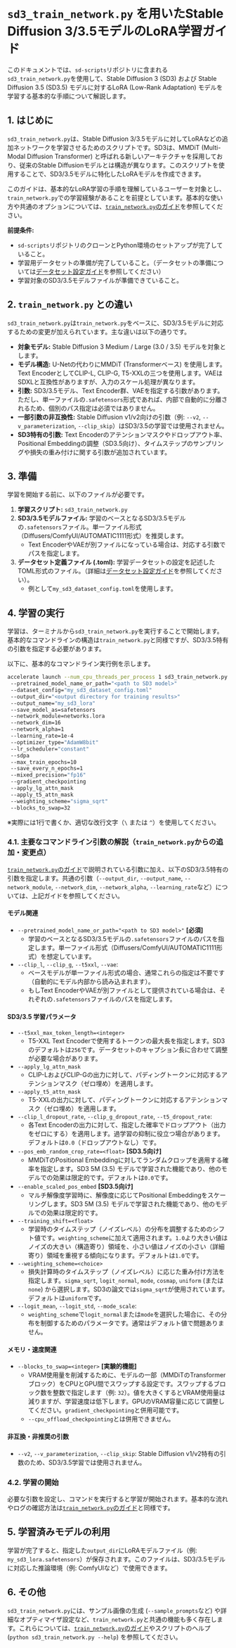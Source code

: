 # `sd3_train_network.py` を用いたStable Diffusion 3/3.5モデルのLoRA学習ガイド

このドキュメントでは、`sd-scripts`リポジトリに含まれる`sd3_train_network.py`を使用して、Stable Diffusion 3 (SD3) および Stable Diffusion 3.5 (SD3.5) モデルに対するLoRA (Low-Rank Adaptation) モデルを学習する基本的な手順について解説します。

## 1. はじめに

`sd3_train_network.py`は、Stable Diffusion 3/3.5モデルに対してLoRAなどの追加ネットワークを学習させるためのスクリプトです。SD3は、MMDiT (Multi-Modal Diffusion Transformer) と呼ばれる新しいアーキテクチャを採用しており、従来のStable Diffusionモデルとは構造が異なります。このスクリプトを使用することで、SD3/3.5モデルに特化したLoRAモデルを作成できます。

このガイドは、基本的なLoRA学習の手順を理解しているユーザーを対象とし、`train_network.py`での学習経験があることを前提としています。基本的な使い方や共通のオプションについては、[`train_network.py`のガイド](train_network.md)を参照してください。

**前提条件:**

*   `sd-scripts`リポジトリのクローンとPython環境のセットアップが完了していること。
*   学習用データセットの準備が完了していること。（データセットの準備については[データセット設定ガイド](link/to/dataset/config/doc)を参照してください）
*   学習対象のSD3/3.5モデルファイルが準備できていること。

## 2. `train_network.py` との違い

`sd3_train_network.py`は`train_network.py`をベースに、SD3/3.5モデルに対応するための変更が加えられています。主な違いは以下の通りです。

*   **対象モデル:** Stable Diffusion 3 Medium / Large (3.0 / 3.5) モデルを対象とします。
*   **モデル構造:** U-Netの代わりにMMDiT (Transformerベース) を使用します。Text EncoderとしてCLIP-L, CLIP-G, T5-XXLの三つを使用します。VAEはSDXLと互換性がありますが、入力のスケール処理が異なります。
*   **引数:** SD3/3.5モデル、Text Encoder群、VAEを指定する引数があります。ただし、単一ファイルの`.safetensors`形式であれば、内部で自動的に分離されるため、個別のパス指定は必須ではありません。
*   **一部引数の非互換性:** Stable Diffusion v1/v2向けの引数（例: `--v2`, `--v_parameterization`, `--clip_skip`）はSD3/3.5の学習では使用されません。
*   **SD3特有の引数:** Text Encoderのアテンションマスクやドロップアウト率、Positional Embeddingの調整（SD3.5向け）、タイムステップのサンプリングや損失の重み付けに関する引数が追加されています。

## 3. 準備

学習を開始する前に、以下のファイルが必要です。

1.  **学習スクリプト:** `sd3_train_network.py`
2.  **SD3/3.5モデルファイル:** 学習のベースとなるSD3/3.5モデルの`.safetensors`ファイル。単一ファイル形式（Diffusers/ComfyUI/AUTOMATIC1111形式）を推奨します。
    *   Text EncoderやVAEが別ファイルになっている場合は、対応する引数でパスを指定します。
3.  **データセット定義ファイル (.toml):** 学習データセットの設定を記述したTOML形式のファイル。（詳細は[データセット設定ガイド](link/to/dataset/config/doc)を参照してください）。
    *   例として`my_sd3_dataset_config.toml`を使用します。

## 4. 学習の実行

学習は、ターミナルから`sd3_train_network.py`を実行することで開始します。基本的なコマンドラインの構造は`train_network.py`と同様ですが、SD3/3.5特有の引数を指定する必要があります。

以下に、基本的なコマンドライン実行例を示します。

```bash
accelerate launch --num_cpu_threads_per_process 1 sd3_train_network.py 
 --pretrained_model_name_or_path="<path to SD3 model>" 
 --dataset_config="my_sd3_dataset_config.toml" 
 --output_dir="<output directory for training results>" 
 --output_name="my_sd3_lora" 
 --save_model_as=safetensors 
 --network_module=networks.lora 
 --network_dim=16 
 --network_alpha=1 
 --learning_rate=1e-4 
 --optimizer_type="AdamW8bit" 
 --lr_scheduler="constant" 
 --sdpa  
 --max_train_epochs=10 
 --save_every_n_epochs=1 
 --mixed_precision="fp16" 
 --gradient_checkpointing 
 --apply_lg_attn_mask 
 --apply_t5_attn_mask 
 --weighting_scheme="sigma_sqrt" 
 --blocks_to_swap=32
```

※実際には1行で書くか、適切な改行文字（`\` または `^`）を使用してください。

### 4.1. 主要なコマンドライン引数の解説（`train_network.py`からの追加・変更点）

[`train_network.py`のガイド](train_network.md)で説明されている引数に加え、以下のSD3/3.5特有の引数を指定します。共通の引数（`--output_dir`, `--output_name`, `--network_module`, `--network_dim`, `--network_alpha`, `--learning_rate`など）については、上記ガイドを参照してください。

#### モデル関連

*   `--pretrained_model_name_or_path="<path to SD3 model>"` **[必須]**
    *   学習のベースとなるSD3/3.5モデルの`.safetensors`ファイルのパスを指定します。単一ファイル形式（Diffusers/ComfyUI/AUTOMATIC1111形式）を想定しています。
*   `--clip_l`, `--clip_g`, `--t5xxl`, `--vae`:
    *   ベースモデルが単一ファイル形式の場合、通常これらの指定は不要です（自動的にモデル内部から読み込まれます）。
    *   もしText EncoderやVAEが別ファイルとして提供されている場合は、それぞれの`.safetensors`ファイルのパスを指定します。

#### SD3/3.5 学習パラメータ

*   `--t5xxl_max_token_length=<integer>`
    *   T5-XXL Text Encoderで使用するトークンの最大長を指定します。SD3のデフォルトは`256`です。データセットのキャプション長に合わせて調整が必要な場合があります。
*   `--apply_lg_attn_mask`
    *   CLIP-LおよびCLIP-Gの出力に対して、パディングトークンに対応するアテンションマスク（ゼロ埋め）を適用します。
*   `--apply_t5_attn_mask`
    *   T5-XXLの出力に対して、パディングトークンに対応するアテンションマスク（ゼロ埋め）を適用します。
*   `--clip_l_dropout_rate`, `--clip_g_dropout_rate`, `--t5_dropout_rate`:
    *   各Text Encoderの出力に対して、指定した確率でドロップアウト（出力をゼロにする）を適用します。過学習の抑制に役立つ場合があります。デフォルトは`0.0`（ドロップアウトなし）です。
*   `--pos_emb_random_crop_rate=<float>` **[SD3.5向け]**
    *   MMDiTのPositional Embeddingに対してランダムクロップを適用する確率を指定します。SD3 5M (3.5) モデルで学習された機能であり、他のモデルでの効果は限定的です。デフォルトは`0.0`です。
*   `--enable_scaled_pos_embed` **[SD3.5向け]**
    *   マルチ解像度学習時に、解像度に応じてPositional Embeddingをスケーリングします。SD3 5M (3.5) モデルで学習された機能であり、他のモデルでの効果は限定的です。
*   `--training_shift=<float>`
    *   学習時のタイムステップ（ノイズレベル）の分布を調整するためのシフト値です。`weighting_scheme`に加えて適用されます。`1.0`より大きい値はノイズの大きい（構造寄り）領域を、小さい値はノイズの小さい（詳細寄り）領域を重視する傾向になります。デフォルトは`1.0`です。
*   `--weighting_scheme=<choice>`
    *   損失計算時のタイムステップ（ノイズレベル）に応じた重み付け方法を指定します。`sigma_sqrt`, `logit_normal`, `mode`, `cosmap`, `uniform` (または`none`) から選択します。SD3の論文では`sigma_sqrt`が使用されています。デフォルトは`uniform`です。
*   `--logit_mean`, `--logit_std`, `--mode_scale`:
    *   `weighting_scheme`で`logit_normal`または`mode`を選択した場合に、その分布を制御するためのパラメータです。通常はデフォルト値で問題ありません。

#### メモリ・速度関連

*   `--blocks_to_swap=<integer>` **[実験的機能]**
    *   VRAM使用量を削減するために、モデルの一部（MMDiTのTransformerブロック）をCPUとGPU間でスワップする設定です。スワップするブロック数を整数で指定します（例: `32`）。値を大きくするとVRAM使用量は減りますが、学習速度は低下します。GPUのVRAM容量に応じて調整してください。`gradient_checkpointing`と併用可能です。
    *   `--cpu_offload_checkpointing`とは併用できません。

#### 非互換・非推奨の引数

*   `--v2`, `--v_parameterization`, `--clip_skip`: Stable Diffusion v1/v2特有の引数のため、SD3/3.5学習では使用されません。

### 4.2. 学習の開始

必要な引数を設定し、コマンドを実行すると学習が開始されます。基本的な流れやログの確認方法は[`train_network.py`のガイド](train_network.md#32-starting-the-training--学習の開始)と同様です。

## 5. 学習済みモデルの利用

学習が完了すると、指定した`output_dir`にLoRAモデルファイル（例: `my_sd3_lora.safetensors`）が保存されます。このファイルは、SD3/3.5モデルに対応した推論環境（例: ComfyUIなど）で使用できます。

## 6. その他

`sd3_train_network.py`には、サンプル画像の生成 (`--sample_prompts`など) や詳細なオプティマイザ設定など、`train_network.py`と共通の機能も多く存在します。これらについては、[`train_network.py`のガイド](train_network.md#5-other-features--その他の機能)やスクリプトのヘルプ (`python sd3_train_network.py --help`) を参照してください。
